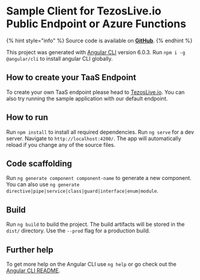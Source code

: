 # Sample Client for TezosLive.io Public Endpoint or Azure Functions

{% hint style="info" %}
Source code is available on [**GitHub**](https://github.com/agile-ventures/TaaS/blob/master/AgileVentures.TezPusher.SampleClient).
{% endhint %}

This project was generated with [Angular CLI](https://github.com/angular/angular-cli) version 6.0.3. Run `npm i -g @angular/cli` to install angular CLI globally.

## How to create your TaaS Endpoint

To create your own TaaS endpoint please head to [TezosLive.io](https://www.tezoslive.io). You can also try running the sample application with our default endpoint.

## How to run

Run `npm install` to install all required dependencies. Run `ng serve` for a dev server. Navigate to `http://localhost:4200/`. The app will automatically reload if you change any of the source files.

## Code scaffolding

Run `ng generate component component-name` to generate a new component. You can also use `ng generate directive|pipe|service|class|guard|interface|enum|module`.

## Build

Run `ng build` to build the project. The build artifacts will be stored in the `dist/` directory. Use the `--prod` flag for a production build.

## Further help

To get more help on the Angular CLI use `ng help` or go check out the [Angular CLI README](https://github.com/angular/angular-cli/blob/master/README.md).

